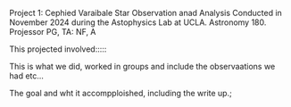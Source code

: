 Project 1: Cephied Varaibale Star Observation anad Analysis
Conducted in November 2024 during the Astophysics Lab at UCLA. Astronomy 180. Projessor PG, TA: NF, A

This projected involved::::: 



This is what we did, worked in groups and include the observaations we had etc... 





The goal and wht it accompploished, including the write up.; 
